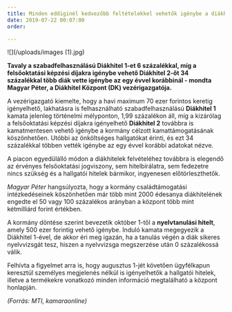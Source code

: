 ```yaml
---
title: Minden eddiginél kedvezőbb feltételekkel vehetők igénybe a diákhitelek
date: 2019-07-22 00:07:00
order: 

---
```

![](/uploads/images (1).jpg)

**Tavaly a szabadfelhasználású Diákhitel 1-et 6 százalékkal, míg a felsőoktatási képzési díjakra igénybe vehető Diákhitel 2-őt 34 százalékkal több diák vette igénybe az egy évvel korábbinál - mondta Magyar Péter, a Diákhitel Központ (DK) vezérigazgatója.**

A vezérigazgató kiemelte, hogy a havi maximum 70 ezer forintos keretig igényelhető, lakhatásra is felhasználható szabadfelhasználású **Diákhitel 1** kamata jelenleg történelmi mélyponton, 1,99 százalékon áll, míg a kizárólag a felsőoktatási képzési díjakra igényelhető **Diákhitel 2** továbbra is kamatmentesen vehető igénybe a kormány célzott kamattámogatásának köszönhetően. Utóbbi az önköltséges hallgatókat érinti, és ezt 34 százalékkal többen vették igénybe az egy évvel korábbi adatokat nézve.

A piacon egyedülálló módon a diákhitelek felvételéhez továbbra is elegendő az érvényes felsőoktatási jogviszony, sem hitelbírálatra, sem fedezetre nincs szükség és a hallgatói hitelek bármikor, ingyenesen előtörleszthetők.

_Magyar Péter_ hangsúlyozta, hogy a kormány családtámogatási intézkedéseinek köszönhetően már több mint 2000 édesanya diákhitelének engedte el 50 vagy 100 százalékos arányban a központ több mint kétmilliárd forint értékben.

A kormány döntése szerint bevezetik október 1-től a **nyelvtanulási hitelt**, amely 500 ezer forintig vehető igénybe. Induló kamata megegyezik a Diákhitel 1-ével, de akkor éri meg igazán, ha a tanulás végén a diák sikeres nyelvvizsgát tesz, hiszen a nyelvvizsga megszerzése után 0 százalékossá válik.

Felhívta a figyelmet arra is, hogy augusztus 1-jét követően ügyfélkapun keresztül személyes megjelenés nélkül is igényelhetők a hallgatói hitelek, illetve a termékekre vonatkozó minden információ megtalálható a központ honlapján.

_(Forrás: MTI, kamaraonline)_